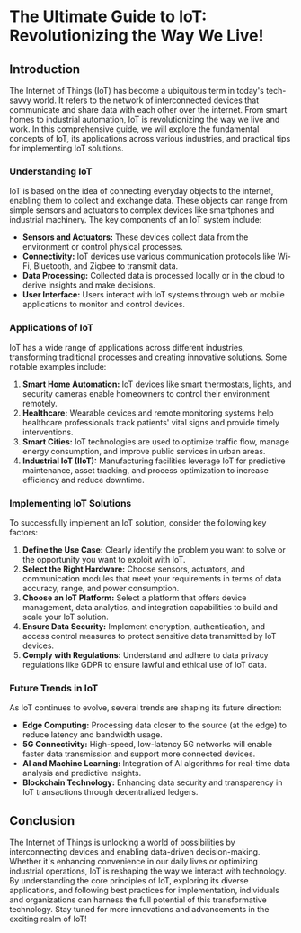 # The Ultimate Guide to IoT: Revolutionizing the Way We Live!

## Introduction
The Internet of Things (IoT) has become a ubiquitous term in today's tech-savvy world. It refers to the network of interconnected devices that communicate and share data with each other over the internet. From smart homes to industrial automation, IoT is revolutionizing the way we live and work. In this comprehensive guide, we will explore the fundamental concepts of IoT, its applications across various industries, and practical tips for implementing IoT solutions.

### Understanding IoT
IoT is based on the idea of connecting everyday objects to the internet, enabling them to collect and exchange data. These objects can range from simple sensors and actuators to complex devices like smartphones and industrial machinery. The key components of an IoT system include:

- **Sensors and Actuators:** These devices collect data from the environment or control physical processes.
- **Connectivity:** IoT devices use various communication protocols like Wi-Fi, Bluetooth, and Zigbee to transmit data.
- **Data Processing:** Collected data is processed locally or in the cloud to derive insights and make decisions.
- **User Interface:** Users interact with IoT systems through web or mobile applications to monitor and control devices.

### Applications of IoT
IoT has a wide range of applications across different industries, transforming traditional processes and creating innovative solutions. Some notable examples include:

1. **Smart Home Automation:** IoT devices like smart thermostats, lights, and security cameras enable homeowners to control their environment remotely.
2. **Healthcare:** Wearable devices and remote monitoring systems help healthcare professionals track patients' vital signs and provide timely interventions.
3. **Smart Cities:** IoT technologies are used to optimize traffic flow, manage energy consumption, and improve public services in urban areas.
4. **Industrial IoT (IIoT):** Manufacturing facilities leverage IoT for predictive maintenance, asset tracking, and process optimization to increase efficiency and reduce downtime.

### Implementing IoT Solutions
To successfully implement an IoT solution, consider the following key factors:

1. **Define the Use Case:** Clearly identify the problem you want to solve or the opportunity you want to exploit with IoT.
2. **Select the Right Hardware:** Choose sensors, actuators, and communication modules that meet your requirements in terms of data accuracy, range, and power consumption.
3. **Choose an IoT Platform:** Select a platform that offers device management, data analytics, and integration capabilities to build and scale your IoT solution.
4. **Ensure Data Security:** Implement encryption, authentication, and access control measures to protect sensitive data transmitted by IoT devices.
5. **Comply with Regulations:** Understand and adhere to data privacy regulations like GDPR to ensure lawful and ethical use of IoT data.

### Future Trends in IoT
As IoT continues to evolve, several trends are shaping its future direction:

- **Edge Computing:** Processing data closer to the source (at the edge) to reduce latency and bandwidth usage.
- **5G Connectivity:** High-speed, low-latency 5G networks will enable faster data transmission and support more connected devices.
- **AI and Machine Learning:** Integration of AI algorithms for real-time data analysis and predictive insights.
- **Blockchain Technology:** Enhancing data security and transparency in IoT transactions through decentralized ledgers.

## Conclusion
The Internet of Things is unlocking a world of possibilities by interconnecting devices and enabling data-driven decision-making. Whether it's enhancing convenience in our daily lives or optimizing industrial operations, IoT is reshaping the way we interact with technology. By understanding the core principles of IoT, exploring its diverse applications, and following best practices for implementation, individuals and organizations can harness the full potential of this transformative technology. Stay tuned for more innovations and advancements in the exciting realm of IoT!